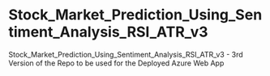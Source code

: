 # Stock_Market_Prediction_Using_Sentiment_Analysis_RSI_ATR_v3
Stock_Market_Prediction_Using_Sentiment_Analysis_RSI_ATR_v3 - 3rd Version of the Repo to be used for the Deployed Azure Web App
